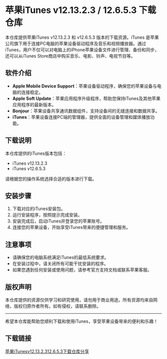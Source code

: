 # 苹果iTunes v12.13.2.3 / 12.6.5.3 下载仓库

本仓库提供苹果iTunes v12.13.2.3 和 v12.6.5.3 版本的下载资源。iTunes 是苹果公司旗下用于连接PC电脑的苹果设备驱动程序及音乐和视频播放器。通过iTunes，用户不仅可以对电脑上的iPhone苹果设备文件进行管理、备份和同步，还可以从iTunes Store商店中购买音乐、电影、铃声、电视节目等。

## 软件介绍

- **Apple Mobile Device Support**：苹果设备驱动程序，确保您的苹果设备与电脑的连接稳定。
- **Apple Soft Update**：苹果应用程序升级程序，帮助您保持iTunes及其他苹果应用程序的最新版本。
- **Bonjour**：苹果设备共享通讯数据组件，支持设备间的无缝连接和数据共享。
- **iTunes**：苹果设备连接PC端的管理器，提供全面的设备管理和媒体播放功能。

## 下载说明

本仓库提供的iTunes版本包括：
- iTunes v12.13.2.3
- iTunes v12.6.5.3

请根据您的操作系统选择合适的版本进行下载。

## 安装步骤

1. 下载对应的iTunes安装包。
2. 运行安装程序，按照提示完成安装。
3. 安装完成后，启动iTunes并登录您的苹果账号。
4. 连接您的苹果设备，开始享受iTunes带来的便捷管理和服务。

## 注意事项

- 请确保您的电脑系统满足iTunes的最低系统要求。
- 在安装过程中，请关闭所有可能干扰安装的程序。
- 如果您遇到任何安装或使用问题，请参考官方支持文档或联系苹果客服。

## 版权声明

本仓库提供的资源仅供学习和研究使用，请勿用于商业用途。所有资源均来自网络，版权归原作者所有。如有侵权，请联系删除。

---

希望本仓库能帮助您顺利下载和使用iTunes，享受苹果设备带来的便利和乐趣！

## 下载链接

[苹果iTunesv12.13.2.312.6.5.3下载仓库分享](https://pan.quark.cn/s/0cd4521461c8)